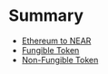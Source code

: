 # Summary

- [Ethereum to NEAR](./eth_to_near.md)
- [Fungible Token](./ft.md)
- [Non-Fungible Token](./nft.md)